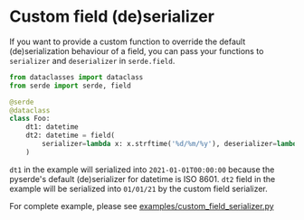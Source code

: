 # Custom field (de)serializer

If you want to provide a custom function to override the default (de)serialization behaviour of a field, you can pass your functions to `serializer` and `deserializer` in `serde.field`.

```python
from dataclasses import dataclass
from serde import serde, field

@serde
@dataclass
class Foo:
    dt1: datetime
    dt2: datetime = field(
        serializer=lambda x: x.strftime('%d/%m/%y'), deserializer=lambda x: datetime.strptime(x, '%d/%m/%y')
    )
```
`dt1` in the example will serialized into `2021-01-01T00:00:00` because the pyserde's default (de)serializer for datetime is ISO 8601. `dt2` field in the example will be serialized into `01/01/21` by the custom field serializer.

For complete example, please see [examples/custom_field_serializer.py](https://github.com/yukinarit/pyserde/blob/main/examples/custom_field_serializer.py)
